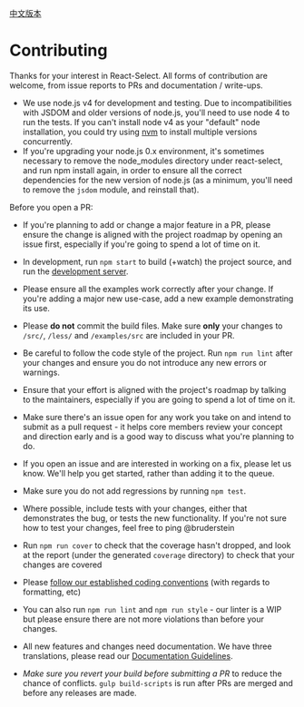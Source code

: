 [中文版本](https://github.com/vision-ken/xmlab-tag-select/tree/develop/CONTRIBUTING-CN.md)

# Contributing

Thanks for your interest in React-Select. All forms of contribution are
welcome, from issue reports to PRs and documentation / write-ups.

* We use node.js v4 for development and testing. Due to incompatibilities with
JSDOM and older versions of node.js, you'll need to use node 4 to run the
tests.  If you can't install node v4 as your "default" node installation, you
could try using [nvm](https://github.com/creationix/nvm) to install multiple
versions concurrently.
* If you're upgrading your node.js 0.x environment, it's sometimes necessary
to remove the node_modules directory under react-select, and run npm install
again, in order to ensure all the correct dependencies for the new version
of node.js (as a minimum, you'll need to remove the `jsdom` module, and
reinstall that).

Before you open a PR:

* If you're planning to add or change a major feature in a PR, please ensure
the change is aligned with the project roadmap by opening an issue first,
especially if you're going to spend a lot of time on it.
* In development, run `npm start` to build (+watch) the project source, and run
the [development server](http://localhost:8000).
* Please ensure all the examples work correctly after your change. If you're
adding a major new use-case, add a new example demonstrating its use.
* Please **do not** commit the build files. Make sure **only** your changes to
`/src/`, `/less/` and `/examples/src` are included in your PR.
* Be careful to follow the code style of the project. Run `npm run lint` after
your changes and ensure you do not introduce any new errors or warnings.

* Ensure that your effort is aligned with the project's roadmap by talking to
the maintainers, especially if you are going to spend a lot of time on it.
* Make sure there's an issue open for any work you take on and intend to submit
as a pull request - it helps core members review your concept and direction
early and is a good way to discuss what you're planning to do.
* If you open an issue and are interested in working on a fix, please let us
know. We'll help you get started, rather than adding it to the queue.
* Make sure you do not add regressions by running `npm test`.
* Where possible, include tests with your changes, either that demonstrates the
bug, or tests the new functionality. If you're not sure how to test your
changes, feel free to ping @bruderstein
* Run `npm run cover` to check that the coverage hasn't dropped, and look at the
report (under the generated `coverage` directory) to check that your changes are
covered
* Please [follow our established coding conventions](https://github.com/keystonejs/keystone/wiki/Coding-Standards)
(with regards to formatting, etc)
* You can also run `npm run lint` and `npm run style` - our linter is a WIP
but please ensure there are not more violations than before your changes.
* All new features and changes need documentation. We have three translations,
please read our [Documentation Guidelines](https://github.com/keystonejs/keystone/wiki/Documentation-Translation-Guidelines).

* _Make sure you revert your build before submitting a PR_ to reduce the chance
of conflicts. `gulp build-scripts` is run after PRs are merged and before any
releases are made.
